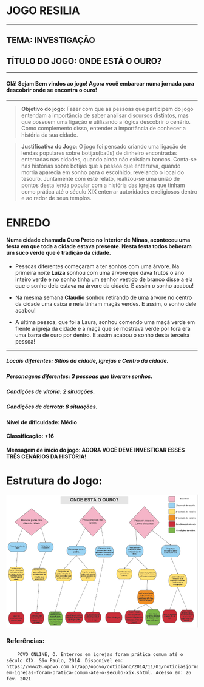# JOGO RESILIA

***
## **TEMA**: INVESTIGAÇÃO
## **TÍTULO DO JOGO**: ONDE ESTÁ O OURO?

---
#### Olá! Sejam Bem vindos ao jogo! Agora você embarcar numa jornada para descobrir onde se encontra o ouro!

---
> **Objetivo do jogo**: Fazer com que as pessoas que participem do jogo entendam a importância de saber analisar discursos distintos, mas que possuem uma ligação e utilizando a lógica descobrir o cenário. Como complemento disso, entender a importância de conhecer a história da sua cidade. 

> **Justificativa do Jogo**: O jogo foi pensado criando uma ligação de lendas populares sobre botijas(baús) de dinheiro encontradas enterradas nas cidades, quando ainda não existiam bancos. Conta-se nas histórias sobre botijas que a pessoa que enterrava, quando morria aparecia em sonho para o escolhido, revelando o local do tesouro. 
Juntamente com este relato, realizou-se uma união de pontos desta lenda popular com a história das igrejas que tinham como prática até o século XIX enterrar autoridades e religiosos dentro e ao redor de seus templos. 

# ENREDO

#### Numa cidade chamada Ouro Preto no Interior de Minas, aconteceu uma festa em que toda a cidade estava presente. Nesta festa todos beberam um suco verde que é tradição da cidade.
 + Pessoas diferentes começaram a ter sonhos com uma árvore. Na primeira noite **Luiza** sonhou com uma árvore que dava frutos o ano inteiro verde e no sonho tinha um senhor vestido de branco disse a ela que o sonho dela estava na árvore da cidade. E assim o sonho acabou!
 + Na mesma semana **Claudio** sonhou retirando de uma árvore no centro da cidade uma caixa e nela tinham maçãs verdes. E assim, o sonho dele acabou!

+ A última pessoa, que foi a Laura, sonhou comendo uma maçã verde em frente a igreja da cidade e a maçã que se mostrava verde por fora era uma barra de ouro por dentro. E assim acabou o sonho desta terceira pessoa!
---

##### Locais diferentes: Sítios da cidade, Igrejas e Centro da cidade.
##### Personagens diferentes: 3 pessoas que tiveram sonhos.
##### Condições de vitória: 2 situações.
##### Condições de derrota: 8 situações.

#### Nível de dificuldade: Médio
#### Classificação: +16

#### **Mensagem de início do jogo**: AGORA VOCÊ DEVE INVESTIGAR ESSES TRÊS CENÁRIOS DA HISTÓRIA!

# Estrutura do Jogo:

![](fluxograma.PNG)

### Referências:

        POVO ONLINE, O. Enterros em igrejas foram prática comum até o século XIX. São Paulo, 2014. Disponível em: https://www20.opovo.com.br/app/opovo/cotidiano/2014/11/01/noticiasjornalcotidiano,3341197/enterros-em-igrejas-foram-pratica-comum-ate-o-seculo-xix.shtml. Acesso em: 26 fev. 2021



